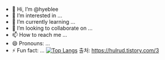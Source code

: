 - 👋 Hi, I’m @hyeblee
- 👀 I’m interested in ...
- 🌱 I’m currently learning ...
- 💞️ I’m looking to collaborate on ...
- 📫 How to reach me ...
- 😄 Pronouns: ...
- ⚡ Fun fact: ...
[![Top Langs](https://github-readme-stats.vercel.app/api/top-langs/?username=hyeblee)](https://github.com/anuraghazra/github-readme-stats)
출처: https://hulrud.tistory.com/3
<!---
hyeblee/hyeblee is a ✨ special ✨ repository because its `README.md` (this file) appears on your GitHub profile.
You can click the Preview link to take a look at your changes.
--->

